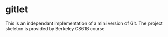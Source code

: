 # gitlet
This is an independant implementation of a mini version of Git. The project skeleton is provided by Berkeley CS61B course
